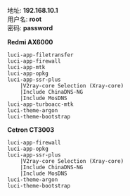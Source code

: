 地址: **192.168.10.1**<br>
用户名: **root**<br>
密码: **password**

**Redmi AX6000**
```
luci-app-filetransfer
luci-app-firewall
luci-app-mtk
luci-app-opkg
luci-app-ssr-plus
    |V2ray-core Selection (Xray-core)
    |Include ChinaDNS-NG
    |Include MosDNS
luci-app-turboacc-mtk
luci-theme-argon
luci-theme-bootstrap
```

**Cetron CT3003**
```
luci-app-firewall
luci-app-opkg
luci-app-ssr-plus
    |V2ray-core Selection (Xray-core)
    |Include ChinaDNS-NG
    |Include MosDNS
luci-theme-argon
luci-theme-bootstrap
```
